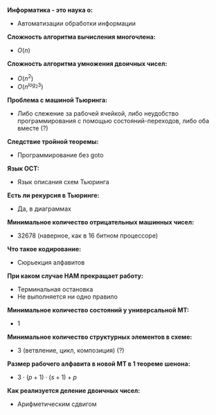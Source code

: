 **Информатика - это наука о:**
- Автоматизации обработки информации

**Сложность алгоритма вычисления многочлена:**
- $O(n)$

**Сложность алгоритма умножения двоичных чисел:**  
- $O(n^2)$  
- $O(n^{log_2 3})$

**Проблема с машиной Тьюринга:**
- Либо слежение за рабочей ячейкой, либо неудобство программирования с помощью состояний-переходов, либо оба вместе (?)

**Следствие тройной теоремы:**
- Программирование без goto

**Язык ОСТ:**
- Язык описания схем Тьюринга

**Есть ли рекурсия в Тьюринге:**
- Да, в диаграммах

**Минимальное количество отрицательных машинных чисел:**
- 32678 (наверное, как в 16 битном процессоре)

**Что такое кодирование:**
- Сюрьекция алфавитов

**При каком случае НАМ прекращает работу:**
- Терминальная остановка
- Не выполняется ни одно правило

**Минимальное количество состояний у универсальной МТ:**
- 1

**Минимальное количество структурных элементов в схеме:**
- 3 (ветвление, цикл, композиция) (?)

**Размер рабочего алфавита в новой МТ в 1 теореме шенона:**
- $3\cdot(p+1)\cdot(s+1) + p$

**Как реализуется деление двоичных чисел:**
- Арифметическим сдвигом
